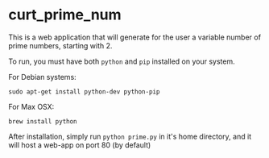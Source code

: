 # curt_prime_num

This is a web application that will generate for the user a variable number of prime numbers, starting with 2.

To run, you must have both `python` and `pip` installed on your system.

For Debian systems:
```
sudo apt-get install python-dev python-pip
``` 

For Max OSX:
```
brew install python
```

After installation, simply run `python prime.py` in it's home directory, and it will host a web-app on port 80 (by default)
